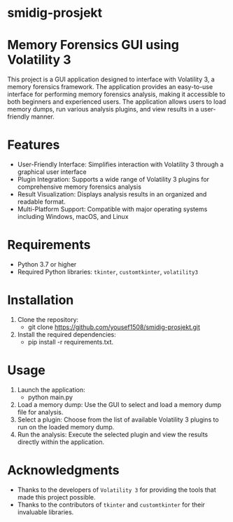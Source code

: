 # smidig-prosjekt
# Memory Forensics GUI using Volatility 3
This project is a GUI application designed to interface with Volatility 3, a memory forensics framework. The application provides an easy-to-use interface for performing memory forensics analysis, making it accessible to both beginners and experienced users. The application allows users to load memory dumps, run various analysis plugins, and view results in a user-friendly manner.


# Features
* User-Friendly Interface: Simplifies interaction with Volatility 3 through a graphical user interface
* Plugin Integration: Supports a wide range of Volatility 3 plugins for comprehensive memory forensics analysis
* Result Visualization: Displays analysis results in an organized and readable format.
* Multi-Platform Support: Compatible with major operating systems including Windows, macOS, and Linux

# Requirements
* Python 3.7 or higher
* Required Python libraries: `tkinter`, `customtkinter`, `volatility3`

# Installation
1. Clone the repository:
    * git clone https://github.com/yousef1508/smidig-prosjekt.git
2. Install the required dependencies:
    * pip install -r requirements.txt. 


# Usage
1. Launch the application:
    * python main.py
2. Load a memory dump: Use the GUI to select and load a memory dump file for analysis.
3. Select a plugin: Choose from the list of available Volatility 3 plugins to run on the loaded memory dump.
4. Run the analysis: Execute the selected plugin and view the results directly within the application.

# Acknowledgments
* Thanks to the developers of `Volatility 3` for providing the tools that made this project possible.
* Thanks to the contributors of `tkinter` and `customtkinter` for their invaluable libraries.

